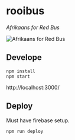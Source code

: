 # rooibus

*Afrikaans for Red Bus*

![Afrikaans for Red Bus](http://i.imgur.com/8TNUpbS.jpg)

## Develope

    npm install
    npm start

http://localhost:3000/

## Deploy

Must have firebase setup.

    npm run deploy

